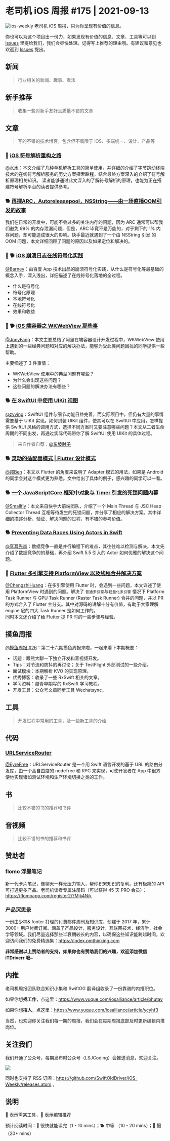 # 老司机 iOS 周报 #175 | 2021-09-13

![ios-weekly](https://github.com/SwiftOldDriver/iOS-Weekly/blob/master/assets/ios-weekly.png?raw=true)
老司机 iOS 周报，只为你呈现有价值的信息。

你也可以为这个项目出一份力，如果发现有价值的信息、文章、工具等可以到 [Issues](https://github.com/SwiftOldDriver/iOS-Weekly/issues) 里提给我们，我们会尽快处理。记得写上推荐的理由哦。有建议和意见也欢迎到 [Issues](https://github.com/SwiftOldDriver/iOS-Weekly/issues) 提出。

## 新闻

> 行业相关的新闻、趣事、看法

## 新手推荐

> 收集一些对新手友好且质量不错的文章

## 文章

> 写的不错的技术博客，包含但不局限于 iOS、多端统一、设计、产品等

### 🐢 [iOS 符号解析重构之路](https://mp.weixin.qq.com/s/TVRYXhiOXIsMmXZo9GmEVA)

[@水水](https://www.xuyanlan.com)：本文介绍了几种单机解析工具的简单使用，并详细的介绍了字节跳动终端技术的在线符号解析服务的历史方案探索路程，结合最终方案深入的介绍了符号解析原理相关知识。
读者能够通过此文深入的了解符号解析的原理，也能为正在搭建符号解析平台的读者提供参考。

### 🐕 [再探ARC，Autoreleasepool，NSString——由一场直播OOM引发的故事](https://mp.weixin.qq.com/s/oU9DWR4OP8DMp6smMhIxZg)

我们在日常的开发中，可能不会过多的关注内存的问题，因为 ARC 通常可以帮我们避免 99% 的内存泄漏问题，但是，ARC 毕竟不是万能的，对于剩下的 1% 内存问题，却可能造成很大的影响。快手最近就遇到了一个由 NSString 引发 的OOM 问题，本文详细回顾了问题的原因以及如果定位和解决的。

### 🌟 🐕 [iOS 崩溃日志在线符号化实践](https://mp.weixin.qq.com/s/MIun-eV4_J1hXGDRjGoLaw)

[@Barney](https://github.com/BarneyZhaoooo)：由百度 App 技术出品的崩溃符号化实践，从什么是符号化等最基础的概念入手，深入浅出，详细描述了在线符号化落地的全过程。

- 什么是符号化
- 符号化原理
- 本地符号化
- 在线符号化
- 效果和收益

### 🌟 🐕 [iOS 端容器之 WKWebView 那些事](https://mp.weixin.qq.com/s/39u-48KvO-Fmkn9t0nJ-fA)

[@JonyFang](https://github.com/JonyFang)：本文主要总结了阿里在端容器设计开发过程中，WKWebView 使用上遇到的一些经典问题和对应的解决办法，能够为受此类问题困扰的同学提供一些帮助。

主要细述了 3 件事情：
- WKWebView 使用中的典型问题有哪些？
- 为什么会出现这些问题？
- 这些问题的解决办法有哪些？

### 🐕 [在 SwiftUI 中使用 UIKit 视图](https://mp.weixin.qq.com/s/QEDd9cIHi3lk0O63fc-ApQ)

[@zvving](https://github.com/zvving)：SwiftUI 组件与细节功能日益完善，而实际项目中，但仍有大量的事情需要基于 UIKit 实现。如何封装 UIKit 组件，使其可以在 SwiftUI 中应用，怎样提供 SwiftUI 风格的调用方式，选择不同方案时又要注意哪些问题？本文从二者生命周期的不同出发，再通过实际代码带你了解 SwiftUI 使用 UIKit 的具体过程。

> 来自作者自荐：[@东坡肘子](https://www.fatbobman.com/)


### 🐕 [灵动的适配器模式 | Flutter 设计模式](https://mp.weixin.qq.com/s/w0msBQnDzkZ4rsL1EtPyVA)

[@邦Ben](https://weibo.com/linwenbang)：本文以 Flutter 的角度来说明了 Adapter 模式的用法，如果是 Android 的同学会对这个模式更为熟悉。文中给出了具体的例子，感兴趣的同学可以一看。

### 🐕 [一个 JavaScriptCore 框架中对象与 Timer 引发的死锁问题内幕](https://mp.weixin.qq.com/s/ywYj886iVoU3OvcV4pAC6g)

[@Smallfly](https://github.com/iostalks)：本文来自快手大前端团队，介绍了一个 Main Thread 与 JSC Heap Collector Thread 互相等待发生的死锁问题，并分享了相应的解决方案。其中详细的描述分析、验证、解决问题的过程，有不错的参考价值。

### 🐕 [Preventing Data Races Using Actors in Swift](https://swiftsenpai.com/swift/actor-prevent-data-race/)

[@享耳先森](https://github.com/iblacksun)：数据竞争一直是并行编程下的难点，其往往难以检测与解决。本文先介绍了数据竞争的的基础，再介绍 Swift 5.5 引入的 Actor 如何优雅的解决这个问题。


### 🐢 [Flutter 多引擎支持 PlatformView 以及线程合并解决方案](https://mp.weixin.qq.com/s/6aW9vbithMWTOJ_PGniQTA)

[@ChengzhiHuang](https://github.com/ChengzhiHuang)：在多引擎使用 Flutter 时，会遇到一些问题，本文详述了使用 PlatformView 时遇到的问题。解决了 ``普通多引擎``与``轻量化多引擎`` 情况下 Platform Task Runner 与 GPU Task Runner (Raster Task Runner) 合并的问题，并以 PR 的方式合入了 Flutter 主分支。其中对源码的讲解十分有价值，有助于大家理解 engine 层的四大 Task Runner 是如何工作的。  
同时本文还介绍了给 Flutter 提 PR 时的一些步骤与经验。

## 摸鱼周报

[@摸鱼周报 #26](https://mp.weixin.qq.com/s/PnUZLoyKr8i_smi0H-pQgQ)：第二十六期摸鱼周报来啦，一起来看下本期概要：

* 话题：跟熊大聊一下独立开发和音视频开发。
* Tips：对节流和防抖的再讨论；关于 TestFlight 外部测试的一些介绍。
* 面试模块：本期解析 KVO 的实现原理。
* 优秀博客：收录了一些 RxSwift 相关的文章。
* 学习资料：靛青早期写的 RxSwift 学习教程。
* 开发工具：公众号文章同步工具 Wechatsync。

## 工具

> 开发过程中常用的工具，及一些新工具的介绍

## 代码

### [URLServiceRouter](https://github.com/lightank/URLServiceRouter)

[@EyreFree](https://github.com/EyreFree)：URLServiceRouter 是一个用 Swift 语言开发的基于 URL 的路由分发库，由一个高自由度的 nodeTree 和 RPC 来实现，可使开发者在 App 中很方便地实现诸如测试环境和生产环境切换之类的工作。

## 书

> 比较不错的书的推荐和书评

## 音视频

> 比较不错的书的推荐和书评

## 赞助者

### flomo 浮墨笔记

新一代卡片笔记，像聊天一样无压力输入，帮你积累知识的复利。还有极简的 API 可打通更多产品。老司机读者专属注册码（可以获得 45 天 PRO 会员）：https://flomoapp.com/register2/?Mjk4Njk

### 产品沉思录

一份由少楠& fonter 打理的付费邮件周刊及知识库，创建于 2017 年，累计 3000+ 用户付费订阅。涵盖了产品设计，服务设计，互联网技术，经济学，社会学等领域。我们尽量选择那些半衰期较长的内容，以确保这些知识能跨越时间。欢迎访问我们的免费精选集：https://index.pmthinking.com

**非常感谢以上赞助者的支持，如果你也有赞助我们的兴趣，欢迎添加微信 iTDriverr 哦~**

## 内推

老司机周报团队联合知识小集和 SwiftGG 翻译组收录了一份靠谱的内推职位。

如果你想**找工作**，点这里：https://www.yuque.com/iosalliance/article/bhutav

如果你想**招人**，点这里：https://www.yuque.com/iosalliance/article/ycyhf3

当然，也欢迎你关注我们每一期的周报，我们会在每期周报底部及时更新编辑内推岗位。

## 关注我们

我们开通了公众号，每期发布时公众号（LSJCoding）会推送消息，欢迎关注。

![](https://github.com/SwiftOldDriver/iOS-Weekly/blob/master/assets/qrcode_for_wechat.jpg?raw=true)

同时也支持了 RSS 订阅：https://github.com/SwiftOldDriver/iOS-Weekly/releases.atom 。

## 说明

🚧 表示需某工具，🌟 表示编辑推荐

预计阅读时间：🐎 很快就能读完（1 - 10 mins）；🐕 中等 （10 - 20 mins）；🐢 慢（20+ mins）
